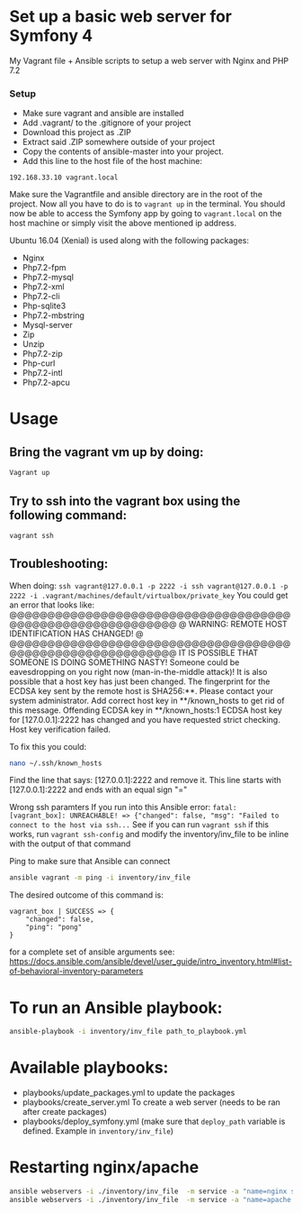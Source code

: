 # Set up a basic web server for Symfony 4
My Vagrant file + Ansible scripts to setup a web server with Nginx and PHP 7.2

### Setup
* Make sure vagrant and ansible are installed
* Add .vagrant/ to the .gitignore of your project
* Download this project as .ZIP
* Extract said .ZIP somewhere outside of your project
* Copy the contents of ansible-master into your project. 
* Add this line to the host file of the host machine:
```
192.168.33.10 vagrant.local
```
Make sure the Vagrantfile and ansible directory are in the root of the project.
Now all you have to do is to `vagrant up` in the terminal.
You should now be able to access the Symfony app by going to `vagrant.local` on the host machine or simply visit the above mentioned ip address.

Ubuntu 16.04 (Xenial) is used along with the following packages: 
- Nginx
- Php7.2-fpm
- Php7.2-mysql
- Php7.2-xml
- Php7.2-cli
- Php-sqlite3
- Php7.2-mbstring
- Mysql-server
- Zip
- Unzip
- Php7.2-zip
- Php-curl
- Php7.2-intl
- Php7.2-apcu

# Usage
## Bring the vagrant vm up by doing:
```bash
Vagrant up
```
## Try to ssh into the vagrant box using the following command:
```bash
vagrant ssh
```

## Troubleshooting:
When doing: `ssh vagrant@127.0.0.1 -p 2222 -i ssh vagrant@127.0.0.1 -p 2222 -i .vagrant/machines/default/virtualbox/private_key`
You could get an error that looks like:
@@@@@@@@@@@@@@@@@@@@@@@@@@@@@@@@@@@@@@@@@@@@@@@@@@@@@@@@@@@
@    WARNING: REMOTE HOST IDENTIFICATION HAS CHANGED!     @
@@@@@@@@@@@@@@@@@@@@@@@@@@@@@@@@@@@@@@@@@@@@@@@@@@@@@@@@@@@
IT IS POSSIBLE THAT SOMEONE IS DOING SOMETHING NASTY!
Someone could be eavesdropping on you right now (man-in-the-middle attack)!
It is also possible that a host key has just been changed.
The fingerprint for the ECDSA key sent by the remote host is
SHA256:**.
Please contact your system administrator.
Add correct host key in **/known_hosts to get rid of this message.
Offending ECDSA key in **/known_hosts:1
ECDSA host key for [127.0.0.1]:2222 has changed and you have requested strict checking.
Host key verification failed.

To fix this you could:
```bash
nano ~/.ssh/known_hosts
```
Find the line that says: [127.0.0.1]:2222 and remove it. This line starts with [127.0.0.1]:2222 and ends with an equal sign "="

Wrong ssh paramters
If you run into this Ansible error: `fatal: [vagrant_box]: UNREACHABLE! => {"changed": false, "msg": "Failed to connect to the host via ssh...`
See if you can run `vagrant ssh` if this works, run `vagrant ssh-config` and modify the inventory/inv_file to be inline with the output of that command

Ping to make sure that Ansible can connect
```bash
ansible vagrant -m ping -i inventory/inv_file
```
The desired outcome of this command is:
```
vagrant_box | SUCCESS => {
    "changed": false,
    "ping": "pong"
}
```
for a complete set of ansible arguments see: https://docs.ansible.com/ansible/devel/user_guide/intro_inventory.html#list-of-behavioral-inventory-parameters

# To run an Ansible playbook:
```bash
ansible-playbook -i inventory/inv_file path_to_playbook.yml
```
# Available playbooks:
* playbooks/update_packages.yml to update the packages
* playbooks/create_server.yml To create a web server (needs to be ran after create packages)
* playbooks/deploy_symfony.yml (make sure that `deploy_path` variable is defined. Example in `inventory/inv_file`)

# Restarting nginx/apache
```bash
ansible webservers -i ./inventory/inv_file  -m service -a "name=nginx state=restarted" --become
ansible webservers -i ./inventory/inv_file  -m service -a "name=apache state=restarted" --become
```
